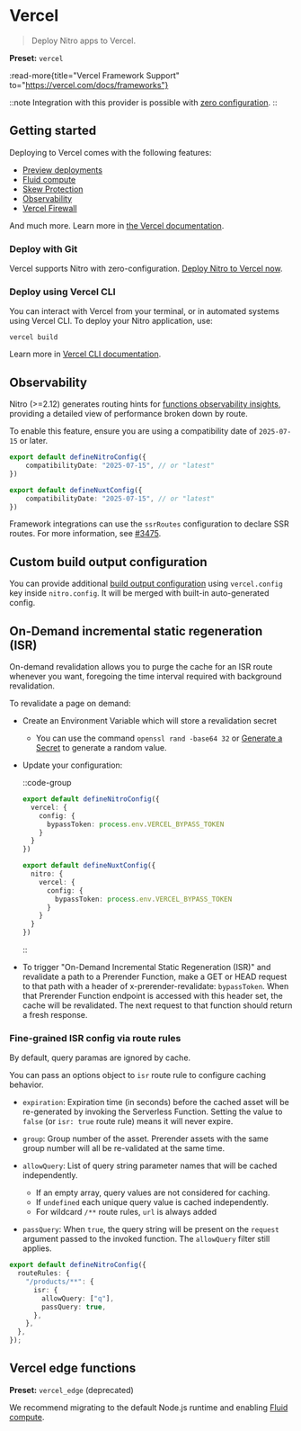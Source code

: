 # Vercel

> Deploy Nitro apps to Vercel.

**Preset:** `vercel`

:read-more{title="Vercel Framework Support" to="https://vercel.com/docs/frameworks"}

::note
Integration with this provider is possible with [zero configuration](/deploy/#zero-config-providers).
::

## Getting started

Deploying to Vercel comes with the following features:
- [Preview deployments](https://vercel.com/docs/deployments/environments)
- [Fluid compute](https://vercel.com/docs/fluid-compute)
- [Skew Protection](https://vercel.com/docs/skew-protection)
- [Observability](https://vercel.com/docs/observability)
- [Vercel Firewall](https://vercel.com/docs/vercel-firewall)

And much more. Learn more in [the Vercel documentation](https://vercel.com/docs).

### Deploy with Git

Vercel supports Nitro with zero-configuration. [Deploy Nitro to Vercel now](https://vercel.com/new/clone?repository-url=https%3A%2F%2Fgithub.com%2Fvercel%2Fvercel%2Ftree%2Fmain%2Fexamples%2Fnitro).

### Deploy using Vercel CLI

You can interact with Vercel from your terminal, or in automated systems using Vercel CLI. To deploy your Nitro application, use:

```
vercel build
```

Learn more in [Vercel CLI documentation](https://vercel.com/docs/cli).


## Observability

Nitro (>=2.12) generates routing hints for [functions observability insights](https://vercel.com/docs/observability/insights#vercel-functions), providing a detailed view of performance broken down by route.

To enable this feature, ensure you are using a compatibility date of `2025-07-15` or later.

```ts [nitro.config.ts]
export default defineNitroConfig({
    compatibilityDate: "2025-07-15", // or "latest"
})
```

```ts [nuxt.config.ts]
export default defineNuxtConfig({
    compatibilityDate: "2025-07-15", // or "latest"
})
```

Framework integrations can use the `ssrRoutes` configuration to declare SSR routes. For more information, see [#3475](https://github.com/nitrojs/nitro/pull/3475).

## Custom build output configuration

You can provide additional [build output configuration](https://vercel.com/docs/build-output-api/v3) using `vercel.config` key inside `nitro.config`. It will be merged with built-in auto-generated config.

## On-Demand incremental static regeneration (ISR)

On-demand revalidation allows you to purge the cache for an ISR route whenever you want, foregoing the time interval required with background revalidation.

To revalidate a page on demand:

- Create an Environment Variable which will store a revalidation secret
    - You can use the command `openssl rand -base64 32` or [Generate a Secret](https://generate-secret.vercel.app/32) to generate a random value.

- Update your configuration:

    ::code-group

    ```ts [nitro.config.ts]
    export default defineNitroConfig({
      vercel: {
        config: {
          bypassToken: process.env.VERCEL_BYPASS_TOKEN
        }
      }
    })
    ```

    ```ts [nuxt.config.ts]
    export default defineNuxtConfig({
      nitro: {
        vercel: {
          config: {
            bypassToken: process.env.VERCEL_BYPASS_TOKEN
          }
        }
      }
    })
    ```

    ::

- To trigger "On-Demand Incremental Static Regeneration (ISR)" and revalidate a path to a Prerender Function, make a GET or HEAD request to that path with a header of x-prerender-revalidate: `bypassToken`. When that Prerender Function endpoint is accessed with this header set, the cache will be revalidated. The next request to that function should return a fresh response.

### Fine-grained ISR config via route rules

By default, query paramas are ignored by cache.

You can pass an options object to `isr` route rule to configure caching behavior.

- `expiration`: Expiration time (in seconds) before the cached asset will be re-generated by invoking the Serverless Function. Setting the value to `false` (or `isr: true` route rule) means it will never expire.
- `group`: Group number of the asset. Prerender assets with the same group number will all be re-validated at the same time.
- `allowQuery`: List of query string parameter names that will be cached independently.
  - If an empty array, query values are not considered for caching.
  - If `undefined` each unique query value is cached independently.
  - For wildcard `/**` route rules, `url` is always added

- `passQuery`: When `true`, the query string will be present on the `request` argument passed to the invoked function. The `allowQuery` filter still applies.

```ts
export default defineNitroConfig({
  routeRules: {
    "/products/**": {
      isr: {
        allowQuery: ["q"],
        passQuery: true,
      },
    },
  },
});
```

## Vercel edge functions

**Preset:** `vercel_edge` (deprecated)

We recommend migrating to the default Node.js runtime and enabling [Fluid compute](https://vercel.com/docs/functions/fluid-compute).
